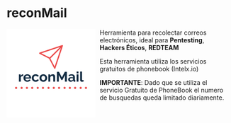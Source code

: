 # reconMail

<p align="center">
<img src="images/reconMail.png"
	alt="reconMail logo"
	width="200"
	style="float: left; margin-right: 10px;" />
</p>

Herramienta para recolectar correos electrónicos, ideal para **Pentesting**, **Hackers Éticos**, **REDTEAM**

Esta herramienta utiliza los servicios gratuitos de phonebook (Intelx.io)

**IMPORTANTE**: Dado que se utiliza el servicio Gratuito de PhoneBook el numero de busquedas queda limitado diariamente.


